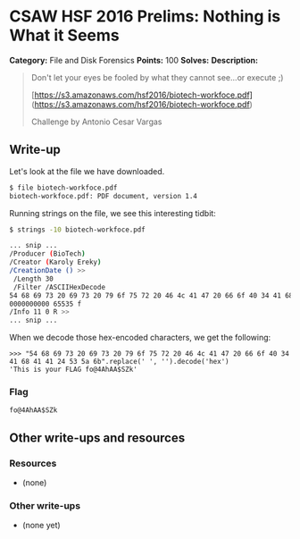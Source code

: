 # CSAW HSF 2016 Prelims: Nothing is What it Seems

**Category:** File and Disk Forensics
**Points:** 100
**Solves:** 
**Description:**

> Don't let your eyes be fooled by what they cannot see...or execute ;)
> 
> [https://s3.amazonaws.com/hsf2016/biotech-workfoce.pdf] (https://s3.amazonaws.com/hsf2016/biotech-workfoce.pdf)
> 
> Challenge by Antonio Cesar Vargas

## Write-up

Let's look at the file we have downloaded.

```bash
$ file biotech-workfoce.pdf 
biotech-workfoce.pdf: PDF document, version 1.4
```

Running strings on the file, we see this interesting tidbit:

```bash
$ strings -10 biotech-workfoce.pdf

... snip ...
/Producer (BioTech)
/Creator (Karoly Ereky)
/CreationDate () >>
 /Length 30
 /Filter /ASCIIHexDecode 
54 68 69 73 20 69 73 20 79 6f 75 72 20 46 4c 41 47 20 66 6f 40 34 41 68 41 41 24 53 5a 6b
0000000000 65535 f 
/Info 11 0 R >>
... snip ...
```

When we decode those hex-encoded characters, we get the following:

```pycon
>>> "54 68 69 73 20 69 73 20 79 6f 75 72 20 46 4c 41 47 20 66 6f 40 34 41 68 41 41 24 53 5a 6b".replace(' ', '').decode('hex')
'This is your FLAG fo@4AhAA$SZk'
```

### Flag

``fo@4AhAA$SZk``

## Other write-ups and resources

### Resources
* (none)

### Other write-ups
* (none yet)
